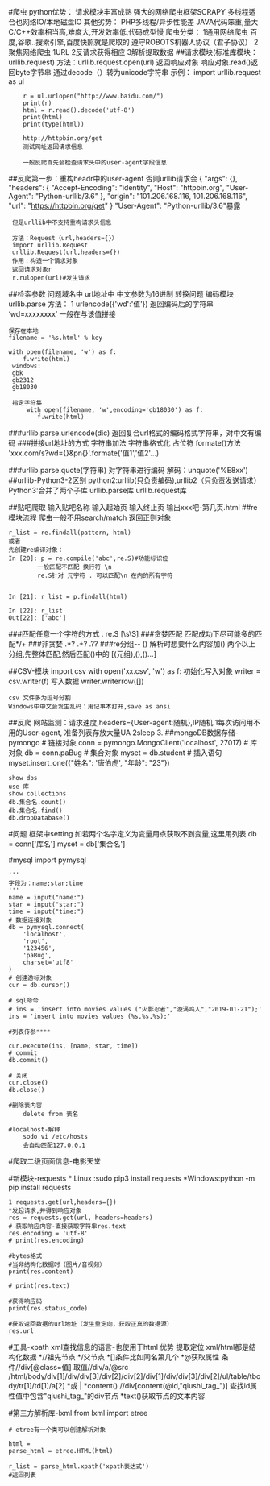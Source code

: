 #爬虫
    python优势：
        请求模块丰富成熟
        强大的网络爬虫框架SCRAPY
        多线程适合也网络IO/本地磁盘IO
    其他劣势：
        PHP多线程/异步性能差
        JAVA代码笨重,量大
        C/C++效率相当高,难度大,开发效率低,代码成型慢
    爬虫分类：
        1通用网络爬虫
            百度,谷歌..搜索引擎,百度快照就是爬取的
            遵守ROBOTS机器人协议（君子协议）
        2聚焦网络爬虫
            1URL
            2反请求获得相应
            3解析提取数据
##请求模块(标准库模块：urllib.request)
    方法：urllib.request.open(url)
    返回响应对象
    响应对象.read()返回byte字节串
    通过decode（）转为unicode字符串
    示例：
        import urllib.request as ul

        r = ul.urlopen("http://www.baidu.com/")
        print(r)
        html = r.read().decode('utf-8')
        print(html)
        print(type(html))
    
        http://httpbin.org/get
        测试网址返回请求信息
        
        一般反爬首先会检查请求头中的user-agent字段信息
        
##反爬第一步：重构headr中的user-agent
    否则urllib请求会
        {
      "args": {}, 
      "headers": {
        "Accept-Encoding": "identity", 
        "Host": "httpbin.org", 
        "User-Agent": "Python-urllib/3.6"
      }, 
      "origin": "101.206.168.116, 101.206.168.116", 
      "url": "https://httpbin.org/get"
    }
     "User-Agent": "Python-urllib/3.6"暴露
     
     但是urllib中不支持重构请求头信息  
     
     方法：Request（url,headers={}）
     import urllib.Request
     urllib.Request(url,headers={})
     作用：构造一个请求对象
     返回请求对象r
     r.rulopen(url)#发生请求

##检索参数
    问题域名中 url地址中 中文参数为16进制 转换问题
    编码模块urllib.parse
    方法：
    1 urlencode({'wd':'值'})
        返回编码后的字符串  ‘wd=xxxxxxxx’
        一般在与该值拼接
        
    保存在本地
    filename = '%s.html' % key

    with open(filename, 'w') as f:
        f.write(html)
     windows:
     gbk
     gb2312
     gb18030
     
     指定字符集
         with open(filename, 'w',encoding='gb18030') as f:
            f.write(html)
###urllib.parse.urlencode(dic)
    返回复合url格式的编码格式字符串，对中文有编码
###拼接url地址的方式
    字符串加法
    字符串格式化 占位符
    formate()方法
    'xxx.com/s?wd={}&pn{}'.formate('值1','值2'...)

###urllib.parse.quote(字符串)
    对字符串进行编码
     解码：unquote('%E8xx')
##urllib-Python3-2区别
    python2:urllib(只负责编码),urllib2（只负责发送请求）
    Python3:合并了两个子库 urllib.parse库  urllib.request库 
    
##贴吧爬取
    输入贴吧名称
    输入起始页
    输入终止页
    输出xxx吧-第几页.html
##re模块流程
    爬虫一般不用search/match 返回正则对象
    
    r_list = re.findall(pattern, html)
    或者
    先创建re编译对象：
    In [20]: p = re.compile('abc',re.S)#功能标识位
            一般匹配不匹配 换行符 \n  
            re.S针对 元字符 . 可以匹配\n 在内的所有字符
                                                                                                                                                                      

    In [21]: r_list = p.findall(html)                                                                                                                                                         

    In [22]: r_list                                                                                                                                                                           
    Out[22]: ['abc']
    
###匹配任意一个字符的方式
    .  re.S
    [\s\S]
###贪婪匹配
    匹配成功下尽可能多的匹配*/+
###非贪婪
    .*?  .+?  .??
###re分组-- ()
    解析时想要什么内容加()
    两个以上分组,先整体匹配,然后匹配()中的
        [(元组),(),()...]
        
        
##CSV-模块
    import csv
    with open('xx.csv', 'w') as f:
        初始化写入对象 writer = csv.writer(f)
        写入数据      writer.writerrow([])
    
    csv 文件多为逗号分割
    Windows中中文会发生乱码：用记事本打开,save as ansi


##反爬
    网站监测：请求速度,headers={User-agent:随机},IP随机
    1每次访问用不用的User-agent,
    准备列表存放大量UA
    2sleep
    3.
##mongoDB数据存储-pymongo
    # 链接对象
    conn = pymongo.MongoClient('localhost', 27017)
    # 库对象
    db = conn.paBug
    # 集合对象
    myset = db.student
    # 插入语句
    myset.insert_one({"姓名": '唐伯虎', "年龄": "23"})
    
    show dbs
    use 库
    show collections
    db.集合名.count()
    db.集合名.find()
    db.dropDatabase()
    
#问题
    框架中setting
    如若两个名字定义为变量用点获取不到变量,这里用列表
    db = conn['库名']
    myset = db['集合名']
    
#mysql
    import pymysql

    '''
    字段为：name;star;time
    '''
    name = input("name:")
    star = input("star:")
    time = input("time:")
    # 数据连接对象
    db = pymysql.connect(
        'localhost',
        'root',
        '123456',
        'paBug',
        charset='utf8'
    )
    # 创建游标对象
    cur = db.cursor()
    
    # sql命令
    # ins = 'insert into movies values ("火影忍者","漩涡鸣人","2019-01-21");'
    ins = 'insert into movies values (%s,%s,%s);'
    
    #列表传参****
    
    cur.execute(ins, [name, star, time])
    # commit
    db.commit()

    # 关闭
    cur.close()
    db.close()

    #删除表内容
        delete from 表名
    
    #localhost-解释
        sodo vi /etc/hosts
        会自动匹配127.0.0.1
        
        
#爬取二级页面信息-电影天堂

#新模块-requests
    * Linux :sudo pip3 install requests
    *Windows:python -m pip install requests
    
    1 requests.get(url,headers={})
    *发起请求,并得到响应对象
    res = requests.get(url, headers=headers)
    # 获取响应内容-直接获取字符串res.text
    res.encoding = 'utf-8'
    # print(res.encoding)

    #bytes格式
    #当非结构化数据时（图片/音视频）
    print(res.content)

    # print(res.text)

    #获得响应码
    print(res.status_code)
    
    #获取返回数据的url地址（发生重定向，获取正真的数据源）
    res.url


#工具-xpath
    xml查找信息的语言-也使用于html
    优势
    提取定位
    xml/html都是结构化数据
    *//祖先节点
    */父节点
    *[]条件比如同名第几个
    *@获取属性
    条件//div[@class=值]
    取值//div/a/@src
    /html/body/div[1]/div/div[3]/div[2]/div[2]/div[1]/div/div[3]/div[2]/ul/table/tbody/tr[1]/td[1]/a[2]
    *或  |
    *content()
    //div[content(@id,"qiushi_tag_")]
    查找id属性值中包含"qiushi_tag_"的div节点
    *text()获取节点的文本内容

#第三方解析库-lxml
    from lxml import etree

    # etree有一个类可以创建解析对象

    html =
    parse_html = etree.HTML(html)

    r_list = parse_html.xpath('xpath表达式')
    #返回列表


    